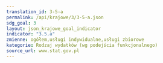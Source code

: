 ```yaml
---
translation_id: 3-5-a
permalink: /api/krajowe/3/3-5-a.json
sdg_goal: 3
layout: json_krajowe_goal_indicator
indicator: "3.5.a"
zmienne: ogółem,usługi indywidualne,usługi zbiorowe
kategorie: Rodzaj wydatków (wg podejścia funkcjonalnego)
source_url: www.stat.gov.pl
---
```

